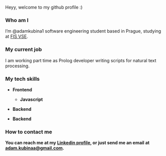 Heyy, welcome to my github profile :)

### Who am I
I’m @adamkubina1 software engineering student based in Prague, studying at <a href="https://fis.vse.cz/" target="_blank">FIS VSE</a>.

### My current job
I am working part time as Prolog developer writing scripts for natural text processing.

### My tech skills
<ul>
  <li>
    <p><b>Frontend</p>
    <ul>
      <li>Javascript</li>
    </ul>
  </li>
  <li>
    <p><b>Backend</p>
    <ul>
    </ul>
  </li>
  <li>
    <p><b>Backend</p>
    <ul>
    </ul>
  </li>
</ul>

### How to contact me
You can reach me at my <a href="https://www.linkedin.com/in/adam-kubina-dev/" target="_blank">Linkedin profile</a>,
or just send me an email at adam.kubinaa@gmail.com.
